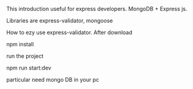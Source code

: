 This introduction useful for express developers.
MongoDB + Express js.


Libraries are 
express-validator,
mongoose

How to ezy use express-validator.
After download

npm install

run the project 

npm run start:dev

particular need mongo DB in your pc  


